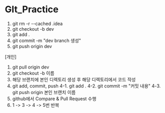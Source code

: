 # GIt_Practice


1. git rm -r --cached .idea
2. git checkout -b dev
3. git add .
4. git commit -m "dev branch 생성"
5. git push origin dev


[개인]
1. git pull origin dev
2. git checkout -b 이름
3. 해당 브랜치에 본인 디렉토리 생성 후 해당 디렉토리에서 코드 작성
4. git add, commit, push
   4-1. git add .
   4-2. git commit -m "커밋 내용"
   4-3. git push origin 본인 브랜치 이름
5. github에서 Compare & Pull Request 수행
6. 1 -> 3 -> 4 -> 5번 반복